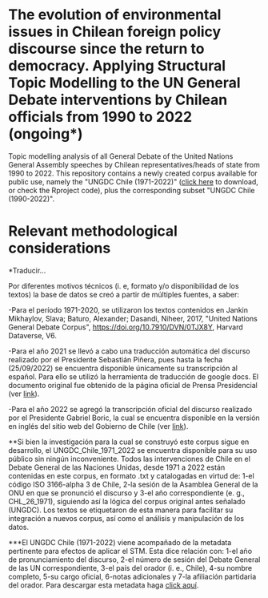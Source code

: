 # The evolution of environmental issues in Chilean foreign policy discourse since the return to democracy. Applying Structural Topic Modelling to the UN General Debate interventions by Chilean officials from 1990 to 2022 (ongoing*)

Topic modelling analysis of all General Debate of the United Nations General Assembly speeches by Chilean representatives/heads of state from 1990 to 2022. This repository contains a newly created corpus available for public use, namely the "UNGDC Chile (1971-2022)" ([click here](https://www.researchgate.net/profile/Vicente_Opazo/publication/363844089_UN_General_Debate_Corpus_Chile_1971-2022/data/637ff22148124c2bc6674ae8/UNGDC-Chile-1971-2022.zip) to download, or check the Rproject code), plus the corresponding subset "UNGDC Chile (1990-2022)".  


# Relevant methodological considerations

*Traducir...

Por diferentes motivos técnicos (i. e, formato y/o disponibilidad de los textos) la base de datos se creó a partir de múltiples fuentes, a saber: 

-Para el período 1971-2020, se utilizaron los textos contenidos en Jankin Mikhaylov, Slava; Baturo, Alexander; Dasandi, Niheer, 2017, "United Nations General Debate Corpus", https://doi.org/10.7910/DVN/0TJX8Y, Harvard Dataverse, V6.

-Para el año 2021 se llevó a cabo una traducción automática del discurso realizado por el Presidente Sebastián Piñera, pues hasta la fecha (25/09/2022) se encuentra disponible únicamente su transcripción al español. Para ello se utilizó la herramienta de traducción de google docs. El documento original fue obtenido de la página oficial de Prensa Presidencial (ver [link](https://prensa.presidencia.cl/discurso.aspx?id=180101)).

-Para el año 2022 se agregó la transcripción oficial del discurso realizado por el Presidente Gabriel Boric, la cual se encuentra disponible en la versión en inglés del sitio web del Gobierno de Chile (ver [link](https://www.gob.cl/en/news/president-gabriel-boric-font-speaks-77th-session-united-nations-general-assembly/)).

**Si bien la investigación para la cual se construyó este corpus sigue en desarrollo, el UNGDC_Chile_1971_2022 se encuentra disponible para su uso público sin ningún inconveniente. Todos las intervenciones de Chile en el Debate General de las Naciones Unidas, desde 1971 a 2022 están contenidas en este corpus, en formato .txt y catalogadas en virtud de: 1-el código ISO 3166-alpha 3 de Chile, 2-la sesión de la Asamblea General de la ONU en que se pronunció el discurso y 3-el año correspondiente (e. g., CHL_26_1971), siguiendo así la lógica del corpus original antes señalado (UNGDC). Los textos se etiquetaron de esta manera para facilitar su integración a nuevos corpus, así como el análisis y manipulación de los datos. 

***El UNGDC Chile (1971-2022) viene acompañado de la metadata pertinente para efectos de aplicar el STM. Esta dice relación con: 1-el año de pronunciamiento del discurso, 2-el número de sesión del Debate General de las UN correspondiente, 3-el país del orador (i. e., Chile), 4-su nombre completo, 5-su cargo oficial, 6-notas adicionales y 7-la afiliación partidaria del orador. Para descargar esta metadata haga [click aquí](https://www.researchgate.net/profile/Vicente_Opazo/publication/363844089_UN_General_Debate_Corpus_Chile_1971-2022/data/634ca9fbff870c55ce2b974b/Metadata-UNGDC-Chile-1971-2022.xlsx).
